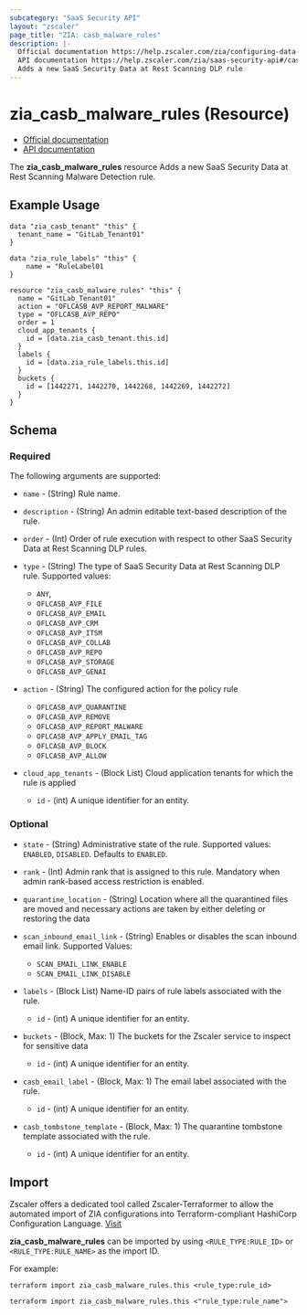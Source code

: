 ```yaml
---
subcategory: "SaaS Security API"
layout: "zscaler"
page_title: "ZIA: casb_malware_rules"
description: |-
  Official documentation https://help.zscaler.com/zia/configuring-data-rest-scanning-malware-detection-policy
  API documentation https://help.zscaler.com/zia/saas-security-api#/casbMalwareRules-post
  Adds a new SaaS Security Data at Rest Scanning DLP rule
---
```


# zia_casb_malware_rules (Resource)

* [Official documentation](https://help.zscaler.com/zia/configuring-data-rest-scanning-malware-detection-policy)
* [API documentation](https://help.zscaler.com/zia/saas-security-api#/casbMalwareRules-post)

The **zia_casb_malware_rules** resource Adds a new SaaS Security Data at Rest Scanning Malware Detection rule.

## Example Usage

```hcl
data "zia_casb_tenant" "this" {
  tenant_name = "GitLab_Tenant01"
}

data "zia_rule_labels" "this" {
    name = "RuleLabel01
}

resource "zia_casb_malware_rules" "this" {
  name = "GitLab_Tenant01"
  action = "OFLCASB_AVP_REPORT_MALWARE"
  type = "OFLCASB_AVP_REPO"
  order = 1
  cloud_app_tenants {
    id = [data.zia_casb_tenant.this.id]
  }
  labels {
    id = [data.zia_rule_labels.this.id]
  }
  buckets {
    id = [1442271, 1442270, 1442268, 1442269, 1442272]
  }
}
```

## Schema

### Required

The following arguments are supported:

* `name` - (String) Rule name.
* `description` - (String) An admin editable text-based description of the rule.
* `order` - (Int) Order of rule execution with respect to other SaaS Security Data at Rest Scanning DLP rules.

* `type` - (String) The type of SaaS Security Data at Rest Scanning DLP rule. Supported values:
  * `ANY`,
  * `OFLCASB_AVP_FILE`
  * `OFLCASB_AVP_EMAIL`
  * `OFLCASB_AVP_CRM`
  * `OFLCASB_AVP_ITSM`
  * `OFLCASB_AVP_COLLAB`
  * `OFLCASB_AVP_REPO`
  * `OFLCASB_AVP_STORAGE`
  * `OFLCASB_AVP_GENAI`

* `action` - (String) The configured action for the policy rule
  * `OFLCASB_AVP_QUARANTINE`
  * `OFLCASB_AVP_REMOVE`
  * `OFLCASB_AVP_REPORT_MALWARE`
  * `OFLCASB_AVP_APPLY_EMAIL_TAG`
  * `OFLCASB_AVP_BLOCK`
  * `OFLCASB_AVP_ALLOW`

* `cloud_app_tenants` - (Block List) Cloud application tenants for which the rule is applied
  * `id` - (int) A unique identifier for an entity.

### Optional

* `state` - (String) Administrative state of the rule. Supported values: `ENABLED`, `DISABLED`. Defaults to `ENABLED`.
* `rank` - (Int) Admin rank that is assigned to this rule. Mandatory when admin rank-based access restriction is enabled.

* `quarantine_location` - (String) Location where all the quarantined files are moved and necessary actions are taken by either deleting or restoring the data

* `scan_inbound_email_link` - (String) Enables or disables the scan inbound email link. Supported Values:
  * `SCAN_EMAIL_LINK_ENABLE`
  * `SCAN_EMAIL_LINK_DISABLE`

* `labels` - (Block List) Name-ID pairs of rule labels associated with the rule.
  * `id` - (int) A unique identifier for an entity.

* `buckets` - (Block, Max: 1) The buckets for the Zscaler service to inspect for sensitive data
  * `id` - (int) A unique identifier for an entity.

* `casb_email_label` - (Block, Max: 1) The email label associated with the rule.
  * `id` - (int) A unique identifier for an entity.

* `casb_tombstone_template` - (Block, Max: 1) The quarantine tombstone template associated with the rule.
  * `id` - (int) A unique identifier for an entity.

## Import

Zscaler offers a dedicated tool called Zscaler-Terraformer to allow the automated import of ZIA configurations into Terraform-compliant HashiCorp Configuration Language.
[Visit](https://github.com/zscaler/zscaler-terraformer)

**zia_casb_malware_rules** can be imported by using `<RULE_TYPE:RULE_ID>` or `<RULE_TYPE:RULE_NAME>` as the import ID.

For example:

```shell
terraform import zia_casb_malware_rules.this <rule_type:rule_id>
```

```shell
terraform import zia_casb_malware_rules.this <"rule_type:rule_name">
```
